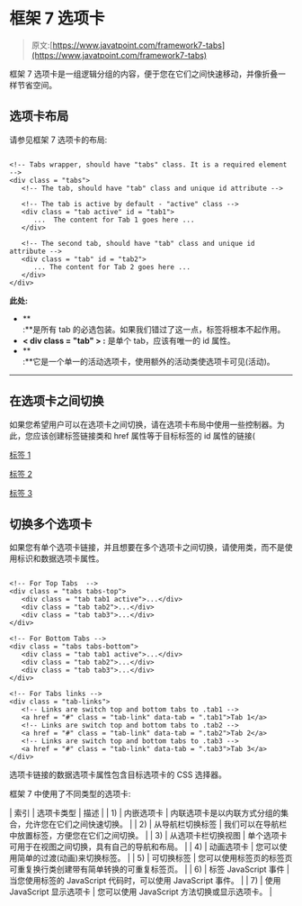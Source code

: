 # 框架 7 选项卡

> 原文:[https://www.javatpoint.com/framework7-tabs](https://www.javatpoint.com/framework7-tabs)

框架 7 选项卡是一组逻辑分组的内容，便于您在它们之间快速移动，并像折叠一样节省空间。

## 选项卡布局

请参见框架 7 选项卡的布局:

```

<!-- Tabs wrapper, should have "tabs" class. It is a required element -->
<div class = "tabs">
   <!-- The tab, should have "tab" class and unique id attribute -->

   <!-- The tab is active by default - "active" class -->
   <div class = "tab active" id = "tab1">
      ...  The content for Tab 1 goes here ...
   </div>

   <!-- The second tab, should have "tab" class and unique id attribute -->
   <div class = "tab" id = "tab2">
      ... The content for Tab 2 goes here ...
   </div>
</div>

```

**此处:**

*   **<div class = " tab ">:**是所有 tab 的必选包装。如果我们错过了这一点，标签将根本不起作用。
*   **< div class = "tab" > :** 是单个 tab，应该有唯一的 id 属性。
*   **<div class = " tab active ">:**它是一个单一的活动选项卡，使用额外的活动类使选项卡可见(活动)。

* * *

## 在选项卡之间切换

如果您希望用户可以在选项卡之间切换，请在选项卡布局中使用一些控制器。为此，您应该创建标签链接类和 href 属性等于目标标签的 id 属性的链接(

[标签 1](#tab1)

[标签 2](#tab2)

[标签 3](#tab3)

## 切换多个选项卡

如果您有单个选项卡链接，并且想要在多个选项卡之间切换，请使用类，而不是使用标识和数据选项卡属性。

```

<!-- For Top Tabs  -->
<div class = "tabs tabs-top">
   <div class = "tab tab1 active">...</div>
   <div class = "tab tab2">...</div>
   <div class = "tab tab3">...</div>
</div>

<!-- For Bottom Tabs -->
<div class = "tabs tabs-bottom">
   <div class = "tab tab1 active">...</div>
   <div class = "tab tab2">...</div>
   <div class = "tab tab3">...</div>
</div>

<!-- For Tabs links -->
<div class = "tab-links">
   <!-- Links are switch top and bottom tabs to .tab1 -->
   <a href = "#" class = "tab-link" data-tab = ".tab1">Tab 1</a>
   <!-- Links are switch top and bottom tabs to .tab2 -->
   <a href = "#" class = "tab-link" data-tab = ".tab2">Tab 2</a>
   <!-- Links are switch top and bottom tabs to .tab3 -->
   <a href = "#" class = "tab-link" data-tab = ".tab3">Tab 3</a>
</div>

```

选项卡链接的数据选项卡属性包含目标选项卡的 CSS 选择器。

框架 7 中使用了不同类型的选项卡:

| 索引 | 选项卡类型 | 描述 |
| 1) | 内嵌选项卡 | 内联选项卡是以内联方式分组的集合，允许您在它们之间快速切换。 |
| 2) | 从导航栏切换标签 | 我们可以在导航栏中放置标签，方便您在它们之间切换。 |
| 3) | 从选项卡栏切换视图 | 单个选项卡可用于在视图之间切换，具有自己的导航和布局。 |
| 4) | 动画选项卡 | 您可以使用简单的过渡(动画)来切换标签。 |
| 5) | 可切换标签 | 您可以使用标签页的标签页可重复换行类创建带有简单转换的可重复标签页。 |
| 6) | 标签 JavaScript 事件 | 当您使用标签的 JavaScript 代码时，可以使用 JavaScript 事件。 |
| 7) | 使用 JavaScript 显示选项卡 | 您可以使用 JavaScript 方法切换或显示选项卡。 |